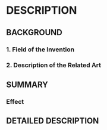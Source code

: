 # DESCRIPTION

## BACKGROUND

### 1. Field of the Invention

### 2. Description of the Related Art

## SUMMARY

### Effect

## DETAILED DESCRIPTION

